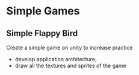 # Simple Games

## Simple Flappy Bird
Create a simple game on unity to increase practice

 - develop application architecture;
 - draw all the textures and sprites of the game